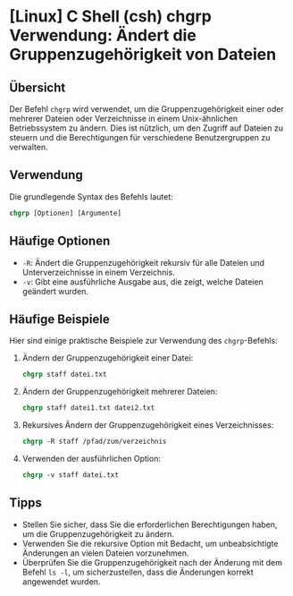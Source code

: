 # [Linux] C Shell (csh) chgrp Verwendung: Ändert die Gruppenzugehörigkeit von Dateien

## Übersicht
Der Befehl `chgrp` wird verwendet, um die Gruppenzugehörigkeit einer oder mehrerer Dateien oder Verzeichnisse in einem Unix-ähnlichen Betriebssystem zu ändern. Dies ist nützlich, um den Zugriff auf Dateien zu steuern und die Berechtigungen für verschiedene Benutzergruppen zu verwalten.

## Verwendung
Die grundlegende Syntax des Befehls lautet:

```csh
chgrp [Optionen] [Argumente]
```

## Häufige Optionen
- `-R`: Ändert die Gruppenzugehörigkeit rekursiv für alle Dateien und Unterverzeichnisse in einem Verzeichnis.
- `-v`: Gibt eine ausführliche Ausgabe aus, die zeigt, welche Dateien geändert wurden.

## Häufige Beispiele
Hier sind einige praktische Beispiele zur Verwendung des `chgrp`-Befehls:

1. Ändern der Gruppenzugehörigkeit einer Datei:
   ```csh
   chgrp staff datei.txt
   ```

2. Ändern der Gruppenzugehörigkeit mehrerer Dateien:
   ```csh
   chgrp staff datei1.txt datei2.txt
   ```

3. Rekursives Ändern der Gruppenzugehörigkeit eines Verzeichnisses:
   ```csh
   chgrp -R staff /pfad/zum/verzeichnis
   ```

4. Verwenden der ausführlichen Option:
   ```csh
   chgrp -v staff datei.txt
   ```

## Tipps
- Stellen Sie sicher, dass Sie die erforderlichen Berechtigungen haben, um die Gruppenzugehörigkeit zu ändern.
- Verwenden Sie die rekursive Option mit Bedacht, um unbeabsichtigte Änderungen an vielen Dateien vorzunehmen.
- Überprüfen Sie die Gruppenzugehörigkeit nach der Änderung mit dem Befehl `ls -l`, um sicherzustellen, dass die Änderungen korrekt angewendet wurden.